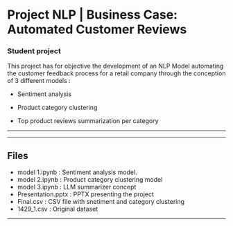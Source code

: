 
# Project NLP | Business Case: Automated Customer Reviews

### Student project


This project has for objective the development of an NLP Model automating the customer feedback process for a retail company through the conception of 3 different models : 
	
 - Sentiment analysis

 - Product category clustering

 - Top product reviews summarization per category

---
---
## Files
- model 1.ipynb : Sentiment analysis model.
- model 2.ipynb : Product category clustering model
- model 3.ipynb : LLM summarizer concept
- Presentation.pptx : PPTX presenting the project
- Final.csv : CSV file with snetiment and category clustering
- 1429_1.csv : Original dataset
---